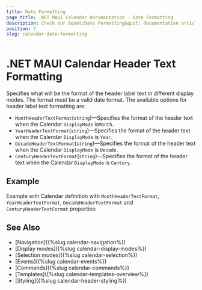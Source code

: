 ```yaml
---
title: Date Formatting
page_title: .NET MAUI Calendar Documentation - Date Formatting
description: Check our &quot;Date Formatting&quot; documentation article for Telerik Calendar for .NET MAUI control.
position: 7
slug: calendar-date-formatting
---
```


# .NET MAUI Calendar Header Text Formatting

Specifies what will be the format of the header label text in different display modes. The format must be a valid date format. The available options for header label text formatting are: 

* `MonthHeaderTextFormat`(`string`)&mdash;Specifies the format of the header text when the Calendar `DisplayMode` is`Month`.
* `YearHeaderTextFormat`(`string`)&mdash;Specifies the format of the header text when the Calendar `DisplayMode` is `Year`.
* `DecadeHeaderTextFormat`(`string`)&mdash;Specifies the format of the header text when the Calendar `DisplayMode` is `Decade`.
* `CenturyHeaderTextFormat`(`string`)&mdash;Specifies the format of the header text when the Calendar `DisplayMode` is `Century`.

## Example

Example with Calendar definition with `MonthHeaderTextFormat`, `YearHeaderTextFormat`, `DecadeHeaderTextFormat` and `CenturyHeaderTextFormat` properties:

<snippet id='calendar-headertext-formatting'/>

## See Also

- [Navigation]({%slug calendar-navigation%})
- [Display modes]({%slug calendar-display-modes%})
- [Selection modes]({%slug calendar-selection%}) 
- [Events]({%slug calendar-events%})
- [Commands]({%slug calendar-commands%})
- [Templates]({%slug calendar-templates-overview%})
- [Styling]({%slug calendar-header-styling%})
